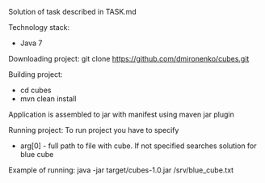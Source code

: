 Solution of task described in TASK.md

Technology stack:
- Java 7

Downloading project:
git clone https://github.com/dmironenko/cubes.git

Building project:
 - cd cubes
 - mvn clean install

Application is assembled to jar with manifest using maven jar plugin

Running project:
To run project you have to specify
- arg[0] - full path to file with cube. If not specified searches solution for blue cube

Example of running:
java -jar target/cubes-1.0.jar /srv/blue_cube.txt
